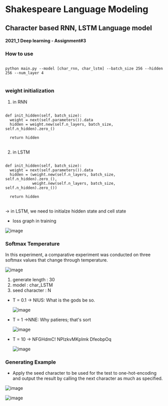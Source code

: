 # Shakespeare Language Modeling

## Character based RNN, LSTM Language model
#### 2021_1 Deep learning - Assignment#3

### How to use
<pre>
<code>
python main.py --model [char_rnn, char_lstm] --batch_size 256 --hidden 256 --num_layer 4
</code>
</pre>

### weight initialization

1. in RNN
<pre>
<code>
def init_hidden(self, batch_size):
  weight = next(self.parameters()).data
  hidden = weight.new(self.n_layers, batch_size, self.n_hidden).zero_()
  
  return hidden
</code>
</pre>

2. in LSTM
<pre>
<code>
def init_hidden(self, batch_size):
  weight = next(self.parameters()).data
  hidden = (weight.new(self.n_layers, batch_size, self.n_hidden).zero_(),
            weight.new(self.n_layers, batch_size, self.n_hidden).zero_())
  
  return hidden
</code>
</pre>

-> in LSTM, we need to initialze hidden state and cell state


- loss graph in training

![image](https://user-images.githubusercontent.com/46701548/134507277-6d9082b2-b527-4e6f-a1af-e9d767591d05.png)

### Softmax Temperature
In this experiment, a comparative experiment was conducted on three softmax values that change through temperature.

![image](https://user-images.githubusercontent.com/46701548/134512344-f5ccf1b3-7498-4bb9-89b5-1890a7d1c54e.png)

1. generate length : 30
2. model : char_LSTM
3. seed character : N

- T = 0.1
-> NIUS:
   What is the gods be so.
   
   ![image](https://user-images.githubusercontent.com/46701548/134512647-8c60f412-2165-46f9-9c27-96075dc483fc.png)

- T = 1
->NNE:
  Why patieres; that's sort
  
  ![image](https://user-images.githubusercontent.com/46701548/134512780-01c2d481-f402-40b8-959f-0242d96445a6.png)

- T = 10
-> NFGHdmC! NPIzkvMKpImk
   DfeobpOq
   
   ![image](https://user-images.githubusercontent.com/46701548/134512896-2fe4b644-aef6-4db5-9597-842b9c5b2bbf.png)

### Generating Example

- Apply the seed character to be used for the test to one-hot-encoding and output the result by calling the next character as much as specified.

![image](https://user-images.githubusercontent.com/46701548/134513106-454509ba-6e29-47d8-90ae-ab8c396e3c18.png)


![image](https://user-images.githubusercontent.com/46701548/134513145-797ef62f-fe75-4510-9281-79274545602c.png)

